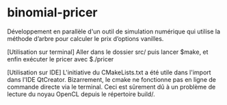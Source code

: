 # binomial-pricer
Développement en parallèle d'un outil de simulation numérique qui utilise la méthode d’arbre pour calculer le prix d’options vanilles.

[Utilisation sur terminal]
Aller dans le dossier src/ puis lancer $make, et enfin exécuter le pricer avec $./pricer

[Utilisation sur IDE]
L'initiative du CMakeLists.txt a été utile dans l'import dans l'IDE QtCreator. Bizarrement, le cmake ne fonctionne pas en ligne de commande directe via le terminal. Ceci est sûrement dû à un problème de lecture du noyau OpenCL depuis le répertoire build/.
